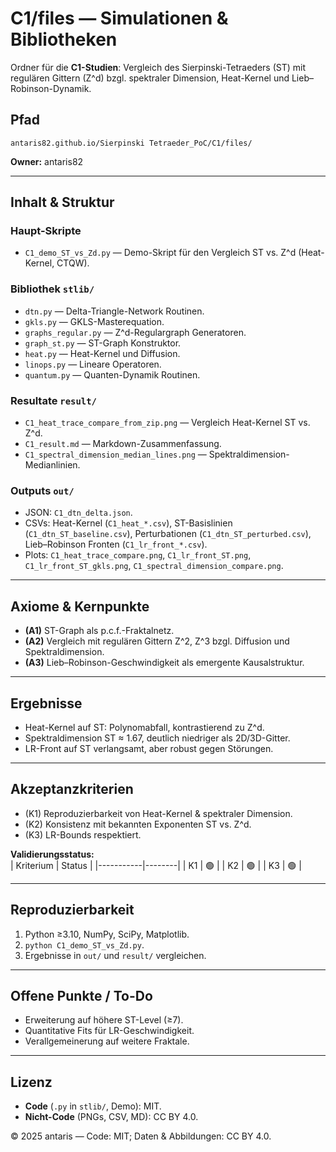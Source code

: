 # C1/files — Simulationen & Bibliotheken

Ordner für die **C1-Studien**: Vergleich des Sierpinski-Tetraeders (ST) mit regulären Gittern (Z^d) bzgl. spektraler Dimension, Heat-Kernel und Lieb–Robinson-Dynamik.

## Pfad
`antaris82.github.io/Sierpinski Tetraeder_PoC/C1/files/`

**Owner:** antaris82

---

## Inhalt & Struktur

### Haupt-Skripte
- `C1_demo_ST_vs_Zd.py` — Demo-Skript für den Vergleich ST vs. Z^d (Heat-Kernel, CTQW).

### Bibliothek `stlib/`
- `dtn.py` — Delta-Triangle-Network Routinen.  
- `gkls.py` — GKLS-Masterequation.  
- `graphs_regular.py` — Z^d-Regulargraph Generatoren.  
- `graph_st.py` — ST-Graph Konstruktor.  
- `heat.py` — Heat-Kernel und Diffusion.  
- `linops.py` — Lineare Operatoren.  
- `quantum.py` — Quanten-Dynamik Routinen.  

### Resultate `result/`
- `C1_heat_trace_compare_from_zip.png` — Vergleich Heat-Kernel ST vs. Z^d.  
- `C1_result.md` — Markdown-Zusammenfassung.  
- `C1_spectral_dimension_median_lines.png` — Spektraldimension-Medianlinien.  

### Outputs `out/`
- JSON: `C1_dtn_delta.json`.  
- CSVs: Heat-Kernel (`C1_heat_*.csv`), ST-Basislinien (`C1_dtn_ST_baseline.csv`), Perturbationen (`C1_dtn_ST_perturbed.csv`), Lieb–Robinson Fronten (`C1_lr_front_*.csv`).  
- Plots: `C1_heat_trace_compare.png`, `C1_lr_front_ST.png`, `C1_lr_front_ST_gkls.png`, `C1_spectral_dimension_compare.png`.

---

## Axiome & Kernpunkte

- **(A1)** ST-Graph als p.c.f.-Fraktalnetz.  
- **(A2)** Vergleich mit regulären Gittern Z^2, Z^3 bzgl. Diffusion und Spektraldimension.  
- **(A3)** Lieb–Robinson-Geschwindigkeit als emergente Kausalstruktur.  

---

## Ergebnisse

- Heat-Kernel auf ST: Polynomabfall, kontrastierend zu Z^d.  
- Spektraldimension ST ≈ 1.67, deutlich niedriger als 2D/3D-Gitter.  
- LR-Front auf ST verlangsamt, aber robust gegen Störungen.  

---

## Akzeptanzkriterien

- (K1) Reproduzierbarkeit von Heat-Kernel & spektraler Dimension.  
- (K2) Konsistenz mit bekannten Exponenten ST vs. Z^d.  
- (K3) LR-Bounds respektiert.  

**Validierungsstatus:**  
| Kriterium | Status |
|-----------|--------|
| K1 | 🟢 |
| K2 | 🟢 |
| K3 | 🟢 |

---

## Reproduzierbarkeit

1. Python ≥3.10, NumPy, SciPy, Matplotlib.  
2. `python C1_demo_ST_vs_Zd.py`.  
3. Ergebnisse in `out/` und `result/` vergleichen.  

---

## Offene Punkte / To-Do

- Erweiterung auf höhere ST-Level (≥7).  
- Quantitative Fits für LR-Geschwindigkeit.  
- Verallgemeinerung auf weitere Fraktale.  

---

## Lizenz

- **Code** (`.py` in `stlib/`, Demo): MIT.  
- **Nicht-Code** (PNGs, CSV, MD): CC BY 4.0.  

© 2025 antaris — Code: MIT; Daten & Abbildungen: CC BY 4.0.
